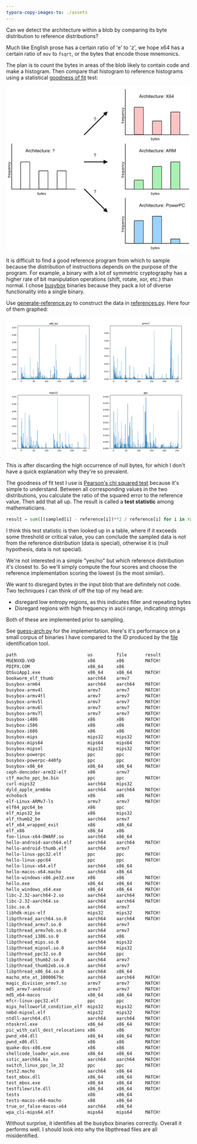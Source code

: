 ```yaml
---
typora-copy-images-to: ./assets
---
```


Can we detect the architecture within a blob by comparing its byte distribution to reference distributions?

Much like English prose has a certain ratio of 'e' to 'z', we hope x64 has a certain ratio of `mov` to `fsqrt`, or the bytes that encode those mnemonics.

The plan is to count the bytes in areas of the blob likely to contain code and make a histogram. Then compare that histogram to reference histograms using a statistical [goodness of fit](https://en.wikipedia.org/wiki/Goodness_of_fit) test:

![image-20240209140717725](./assets/strategy.png)

It is difficult to find a good reference program from which to sample because the distribution of instructions depends on the purpose of the program. For example, a binary with a lot of symmetric cryptography has a higher rate of bit manipulation operations (shift, rotate, xor, etc.) than normal. I chose [busybox](https://www.busybox.net/) binaries because they pack a lot of diverse functionality into a single binary.

Use [generate-reference.py](./generate-reference.py) to construct the data in [references.py](./references.py). Here four of them graphed:

![](./assets/distributions.png)

This is after discarding the high occurrence of null bytes, for which I don't have a quick explanation why they're so prevalent.

The goodness of fit test I use is [Pearson's chi squared test](https://en.wikipedia.org/wiki/Pearson%27s_chi-squared_test) because it's simple to understand. Between all corresponding values in the two distributions, you calculate the ratio of the squared error to the reference value. Then add that all up. The result is called a **test statistic** among mathematicians.

```python
result = sum([(sampled[i] - reference[i])**2 / reference[i] for i in range(256)])
```

I think this test statistic is then looked up in a table, where if it exceeds some threshold or critical value, you can conclude the sampled data is not from the reference distribution (data is special), otherwise it is (null hypothesis, data is not special).

We're not interested in a simple "yes/no" but which reference distribution it's closest to. So we'll simply compute the four scores and choose the reference implementation scoring the lowest (is the most similar).

We want to disregard bytes in the input blob that are definitely not code. Two techniques I can think of off the top of my head are:

* disregard low entropy regions, as this indicates filler and repeating bytes
* Disregard regions with high frequency in ascii range, indicating strings

Both of these are implemented prior to sampling.

See [guess-arch.py](./guess_arch.py) for the implementation. Here's it's performance on a small corpus of binaries I have compared to the ID produced by the [file](https://man7.org/linux/man-pages/man1/file.1.html) identification tool.

```
path                           us         file       result
MGENVXD.VXD                    x86        x86        MATCH!
PDIPX.COM                      x86_64     x86
QtGuiApp1.exe                  x86_64     x86_64     MATCH!
bookworm_elf_thumb             aarch64    armv7
busybox-arm64                  aarch64    aarch64    MATCH!
busybox-armv4l                 armv7      armv7      MATCH!
busybox-armv4tl                armv7      armv7      MATCH!
busybox-armv5l                 armv7      armv7      MATCH!
busybox-armv6l                 armv7      armv7      MATCH!
busybox-armv7l                 armv7      armv7      MATCH!
busybox-i486                   x86        x86        MATCH!
busybox-i586                   x86        x86        MATCH!
busybox-i686                   x86        x86        MATCH!
busybox-mips                   mips32     mips32     MATCH!
busybox-mips64                 mips64     mips64     MATCH!
busybox-mipsel                 mips32     mips32     MATCH!
busybox-powerpc                ppc        ppc        MATCH!
busybox-powerpc-440fp          ppc        ppc        MATCH!
busybox-x86_64                 x86_64     x86_64     MATCH!
ceph-dencoder-arm32-elf        x86        armv7
ctf_macho_ppc_be.bin           ppc        ppc        MATCH!
curl-mips32                    aarch64    mips32
dyld_apple_arm64e              aarch64    aarch64    MATCH!
echoback                       x86        x86        MATCH!
elf-Linux-ARMv7-ls             armv7      armv7      MATCH!
elf64_ppc64_be                 x86        ppc
elf_mips32_be                  x86        mips32
elf_thumb2_be                  aarch64    armv7
elf_x64_wrapped_exit           x86        x86_64
elf_x86                        x86_64     x86
foo-linux-x64-DWARF.so         aarch64    x86_64
hello-android-aarch64.elf      aarch64    aarch64    MATCH!
hello-android-thumb.elf        aarch64    armv7
hello-linux-ppc32.elf          ppc        ppc        MATCH!
hello-linux-ppc64              ppc        ppc        MATCH!
hello-linux-x64.elf            aarch64    x86_64
hello-macos-x64.macho          aarch64    x86_64
hello-windows-x86.pe32.exe     x86        x86        MATCH!
hello.exe                      x86_64     x86_64     MATCH!
hello_windows_x64.exe          x86_64     x86_64     MATCH!
libc-2.32-aarch64-2.so         aarch64    aarch64    MATCH!
libc-2.32-aarch64.so           aarch64    aarch64    MATCH!
libc.so.6                      aarch64    armv7
libhdk-mips-elf                mips32     mips32     MATCH!
libpthread_aarch64.so.0        aarch64    aarch64    MATCH!
libpthread_armv7.so.0          aarch64    armv7
libpthread_armv7eb.so.0        aarch64    armv7
libpthread_i386.so.0           aarch64    x86
libpthread_mips.so.0           aarch64    mips32
libpthread_mipsel.so.0         aarch64    mips32
libpthread_ppc32.so.0          aarch64    ppc
libpthread_thumb2.so.0         aarch64    armv7
libpthread_thumb2eb.so.0       aarch64    armv7
libpthread_x86_64.so.0         aarch64    x86_64
macho_mte_at_10000679c         aarch64    aarch64    MATCH!
magic_division_armv7.so        armv7      armv7      MATCH!
md5_armv7-android              armv7      armv7      MATCH!
md5_x64-macos                  x86_64     x86_64     MATCH!
mfcr-linux-ppc32.elf           ppc        ppc        MATCH!
mips_helloworld_condition_elf  mips32     mips32     MATCH!
nmbd-mipsel.elf                mips32     mips32     MATCH!
ntdll-aarch64.dll              aarch64    aarch64    MATCH!
ntoskrnl.exe                   x86_64     x86_64     MATCH!
pic_with_call_dest_relocations x86        x86        MATCH!
pwnd_x64.dll                   x86_64     x86_64     MATCH!
pwnd_x86.dll                   x86        x86        MATCH!
quake-dos-x86.exe              x86        x86        MATCH!
shellcode_loader_win.exe       x86_64     x86_64     MATCH!
sstic_aarch64.ko               aarch64    aarch64    MATCH!
switch_linux_ppc_le_32         ppc        ppc        MATCH!
test2.macho                    aarch64    x86_64
test_mbox.dll                  x86_64     x86_64     MATCH!
test_mbox.exe                  x86_64     x86_64     MATCH!
testfilewrite.dll              x86_64     x86_64     MATCH!
tests                          x86        x86_64
tests-macos-x64-macho          x86        x86_64
true_or_false-macos-x64        aarch64    x86_64
wpa_cli-mips64.elf             mips64     mips64     MATCH!
```

Without surprise, it identifies all the busybox binaries correctly. Overall it performs well. I should look into why the libpthread files are all misidentified.

<!-- Originally made: 2019-08-09 -->
